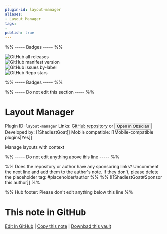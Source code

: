 ```yaml
---
plugin-id: layout-manager
aliases:
- Layout Manager
tags: 
- 
publish: true
---
```


%% ----- Badges ----- %%

![GitHub all releases](https://img.shields.io/github/downloads/ShadiestGoat/obsidian-layout-manager/total?color=573E7A&logo=github&style=for-the-badge)   
![GitHub manifest version](https://img.shields.io/github/manifest-json/v/ShadiestGoat/obsidian-layout-manager?color=573E7A&logo=github&style=for-the-badge)   
![GitHub issues by-label](https://img.shields.io/github/issues/ShadiestGoat/obsidian-layout-manager/help%20wanted?color=573E7A&logo=github&style=for-the-badge)   
![GitHub Repo stars](https://img.shields.io/github/stars/ShadiestGoat/obsidian-layout-manager?color=573E7A&logo=github&style=for-the-badge)

%% ----- Badges ----- %%

%% ----- Do not edit this section ----- %%

# Layout Manager

Plugin ID: `layout-manager`
Links: [GitHub repository](https://github.com/ShadiestGoat/obsidian-layout-manager) or [<button id=HH>Open in Obsidian</button>](obsidian://show-plugin?id=layout-manager)
Developed by: [[ShadiestGoat]]
Mobile compatible: [[Mobile-compatible plugins|Yes]]

Manage layouts with context

%% ----- Do not edit anything above this line ----- %% 

%% Does the repository or author have any sponsoring links? Uncomment the next line and add them to the author's note. If they don't, please delete the placeholder tag: #placeholder/author %%
%% ![[ShadiestGoat#Sponsor this author]] %%

%% Hub footer: Please don't edit anything below this line %%

# This note in GitHub

<span class="git-footer">[Edit In GitHub](https://github.dev/obsidian-community/obsidian-hub/blob/main/02%20-%20Community%20Expansions/02.05%20All%20Community%20Expansions/Plugins/layout-manager.md "git-hub-edit-note") | [Copy this note](https://raw.githubusercontent.com/obsidian-community/obsidian-hub/main/02%20-%20Community%20Expansions/02.05%20All%20Community%20Expansions/Plugins/layout-manager.md "git-hub-copy-note") | [Download this vault](https://github.com/obsidian-community/obsidian-hub/archive/refs/heads/main.zip "git-hub-download-vault") </span>

